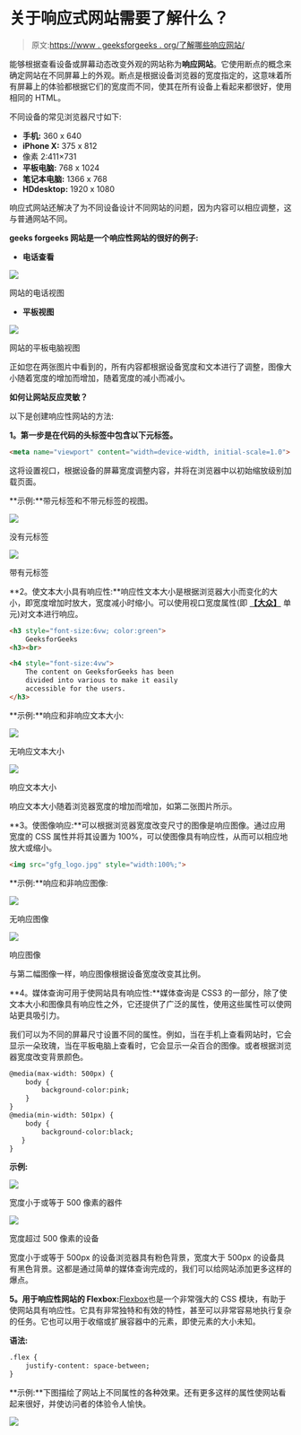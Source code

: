 # 关于响应式网站需要了解什么？

> 原文:[https://www . geeksforgeeks . org/了解哪些响应网站/](https://www.geeksforgeeks.org/what-to-understand-about-responsive-websites/)

能够根据查看设备或屏幕动态改变外观的网站称为**响应网站**。它使用断点的概念来确定网站在不同屏幕上的外观。断点是根据设备浏览器的宽度指定的，这意味着所有屏幕上的体验都根据它们的宽度而不同，使其在所有设备上看起来都很好，使用相同的 HTML。

不同设备的常见浏览器尺寸如下:

*   **手机:** 360 x 640
*   **iPhone X:** 375 x 812
*   像素 2:411×731
*   **平板电脑:** 768 x 1024
*   **笔记本电脑:** 1366 x 768
*   **HDdesktop:** 1920 x 1080

响应式网站还解决了为不同设备设计不同网站的问题，因为内容可以相应调整，这与普通网站不同。

**geeks forgeeks 网站是一个响应性网站的很好的例子:**

*   **电话查看**

![](img/97663070d4a87a075881a76e3db38def.png)

网站的电话视图

*   **平板视图**

![](img/6a4865ba9586198b771185a7e9a99022.png)

网站的平板电脑视图

正如您在两张图片中看到的，所有内容都根据设备宽度和文本进行了调整，图像大小随着宽度的增加而增加，随着宽度的减小而减小。

**如何让网站反应灵敏？**

以下是创建响应性网站的方法:

**1。第一步是在代码的头标签中包含以下元标签。**

```html
<meta name="viewport" content="width=device-width, initial-scale=1.0">
```

这将设置视口，根据设备的屏幕宽度调整内容，并将在浏览器中以初始缩放级别加载页面。

**示例:**带元标签和不带元标签的视图。

![](img/c2098b160db486a5bde336fa9b31124f.png)

没有元标签

![](img/9bdd0ecb8ac3a5871df452d61cdce5f6.png)

带有元标签

**2。使文本大小具有响应性:**响应性文本大小是根据浏览器大小而变化的大小，即宽度增加时放大，宽度减小时缩小。可以使用视口宽度属性(即 [**【大众】**](https://www.geeksforgeeks.org/css-units/) 单元)对文本进行响应。

```html
<h3 style="font-size:6vw; color:green">
    GeeksforGeeks
<h3><br>

<h4 style="font-size:4vw">
    The content on GeeksforGeeks has been 
    divided into various to make it easily 
    accessible for the users.
</h3>
```

**示例:**响应和非响应文本大小:

![](img/a7d79e311729ad238513e43772a10f18.png)

无响应文本大小

![](img/8adba542cbb01215c91b2fd38e34fcc1.png)

响应文本大小

响应文本大小随着浏览器宽度的增加而增加，如第二张图片所示。

**3。使图像响应:**可以根据浏览器宽度改变尺寸的图像是响应图像。通过应用宽度的 CSS 属性并将其设置为 100%，可以使图像具有响应性，从而可以相应地放大或缩小。

```html
<img src="gfg_logo.jpg" style="width:100%;">
```

**示例:**响应和非响应图像:

![](img/66e1af40e9bca6f75d006d84103e0d58.png)

无响应图像

![](img/979f37aa04baa6e222a10ba874967f29.png)

响应图像

与第二幅图像一样，响应图像根据设备宽度改变其比例。

**4。媒体查询可用于使网站具有响应性:**媒体查询是 CSS3 的一部分，除了使文本大小和图像具有响应性之外，它还提供了广泛的属性，使用这些属性可以使网站更具吸引力。

我们可以为不同的屏幕尺寸设置不同的属性。例如，当在手机上查看网站时，它会显示一朵玫瑰，当在平板电脑上查看时，它会显示一朵百合的图像。或者根据浏览器宽度改变背景颜色。

```html
@media(max-width: 500px) {
    body {
        background-color:pink;
    }
}
@media(min-width: 501px) {
    body {
        background-color:black;
   }
}
```

**示例:**

![](img/8313c2989332d85dbe8c193db0caf56d.png)

宽度小于或等于 500 像素的器件

![](img/53dbbdf594944a8ec2bce4fbcd7a5236.png)

宽度超过 500 像素的设备

宽度小于或等于 500px 的设备浏览器具有粉色背景，宽度大于 500px 的设备具有黑色背景。这都是通过简单的媒体查询完成的，我们可以给网站添加更多这样的爆点。

**5。用于响应性网站的 Flexbox:**[Flexbox](https://www.geeksforgeeks.org/introduction-to-css-flexbox/)也是一个非常强大的 CSS 模块，有助于使网站具有响应性。它具有非常独特和有效的特性，甚至可以非常容易地执行复杂的任务。它也可以用于收缩或扩展容器中的元素，即使元素的大小未知。

**语法:**

```html
.flex {
    justify-content: space-between;
}
```

**示例:**下图描绘了网站上不同属性的各种效果。还有更多这样的属性使网站看起来很好，并使访问者的体验令人愉快。

![](img/38769d1a8e7758e7ee4f14ac2d82b462.png)